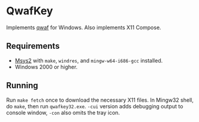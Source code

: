 QwafKey
=======

Implements [qwaf](https://github.com/forgottenswitch/qwaf) for Windows.
Also implements X11 Compose.

Requirements
------------
- [Msys2](https://msys2.github.io) with `make`, `windres`, and `mingw-w64-i686-gcc` installed.
- Windows 2000 or higher.

Running
-------
Run `make fetch` once to download the necessary X11 files.
In Mingw32 shell, do `make`, then run `qwafkey32.exe`.
`-cui` version adds debugging output to console window, `-con` also omits the tray icon.
